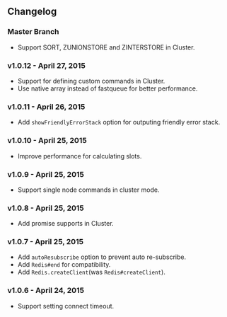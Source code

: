## Changelog

### Master Branch

* Support SORT, ZUNIONSTORE and ZINTERSTORE in Cluster.

### v1.0.12 - April 27, 2015

* Support for defining custom commands in Cluster.
* Use native array instead of fastqueue for better performance.

### v1.0.11 - April 26, 2015

* Add `showFriendlyErrorStack` option for outputing friendly error stack.

### v1.0.10 - April 25, 2015

* Improve performance for calculating slots.

### v1.0.9 - April 25, 2015

* Support single node commands in cluster mode.

### v1.0.8 - April 25, 2015

* Add promise supports in Cluster.

### v1.0.7 - April 25, 2015

* Add `autoResubscribe` option to prevent auto re-subscribe.
* Add `Redis#end` for compatibility.
* Add `Redis.createClient`(was `Redis#createClient`).

### v1.0.6 - April 24, 2015

* Support setting connect timeout.

